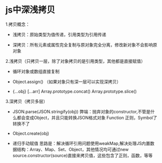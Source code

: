 # js中深浅拷贝

1.拷贝概念：

- 浅拷贝：原始类型为值传递，引用类型为引用传递

- 深拷贝：所有元素或属性完全复制与原对象完全分离，修改新对象不会影响原对象

2.浅拷贝（只拷贝一层，除了对象拷贝的是引用类型，其他都是直接赋值）

- 循环对象或数组直接复制

- Object.assign() （如果对象只有深一层可以实现深拷贝）

- {...obj} [...arr] Array.prototype.concat() Array.prototype.slice()

3.深拷贝（拷贝多层）

- JSON.parse(JSON.stringify(obj)) 弊端：抛弃对象的constructor,不管是什么都会变成Object，并且只能转换JSON格式对象 Function 正则，Symbol了转换不了

- Object.create(obj)

- 递归手动赋值
 思路是：解决循环引用问题使用weakMap,解决处理JS内置数据结构：Array、Map、Set、Object，其他情况均可通过new source.constructor(source)直接来拷贝值，这些包含了正则，函数，等等
